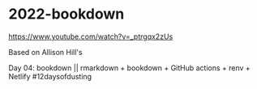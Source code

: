 # 2022-bookdown

https://www.youtube.com/watch?v=_ptrgqx2zUs

Based on Allison Hill's 

Day 04: bookdown || rmarkdown + bookdown + GitHub actions + renv + Netlify #12daysofdusting
